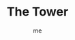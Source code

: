 ---
# basics
title     		 : "The Tower"
token					 : 'major-16'
card_type			 : '' # major, minor, court
layout				 : "tarot-card"
author    		 : 'me'
one_liner 		 : "Demolition, upheaval, deconstruction, disaster, destruction"
alt_names			 : []
images				 : ['/assets/images/tarot/rws/rw-major-16.jpg']
keywords			 : ['Demolition', 'upheaval', 'deconstruction', 'disaster', 'destruction']
url						 : 'tarot/cards/major-16'
aliases				 : ['the-tower', 'tower']

# password: 'foolish journey'
dropbox				 : 'https://www.dropbox.com/sh/2sr9octyi2ehjmv/AAAjjOrJOZKaF6n4MmqNTbura?dl=0'

meaning_light  : "Breaking out of old, confining habits and mindsets. Clearing the way for new growth. Dispelling the influence of an inflated ego. Getting back to basics. Stripping away harmful illusions. Receiving sudden insight."

meaning_shadow : "Clinging to traditions that repress growth. Engaging in willful blindness. Rejecting evidence that change is needed. Ignoring guidance from a higher power. Maliciously engaging in destructive behavior."

# more detail
correspondence_suit 				: ""
correspondence_archetype 		: "The Shattered Ego"
correspondence_hebrew 			: "Pe[as]/Open Mouth/80"
correspondence_element 			: ""
correspondence_planet 			: "Mars"
correspondence_astrological : "Aries"
correspondence_mystical 		: "The Tower of Babel. The destruction of Sodom and Gomorrah. Shiva’s destructive dance. The lightning of Zeus and Thor."
correspondence_story 				: "In a moment of intense crisis, the main character apparently loses all. Alternatively, the utter setback at the end of act 2."

advice_relationships 	 : "Extinguish old flames before they have an opportunity to dampen promising new relationships. Despite the pain involved, a clean break is healthier than a lingering, drawn-out departure. Break down the walls and communicate honestly about what’s really happening."

advice_work 					 : "Sacrifice some sacred cows. Harsh criticism from above can clear ground for a new breakthrough. Something is blocking progress; identify it and boldly sweep it aside. Document everything; should the climate suddenly change, you want your ducks in a row."

advice_spirituality 	 : "Loss clears away the debris of the past, opening up new ground for new growth. As your heart opens, let old scar tissue fall away. Rather than live in fear of sudden loss, recognize that none of us owns anything. Practice detachment."

advice_personal_growth : "Identify what holds you back and attack it. Embrace bold change. Criticism may come; if so, search each barbed word for a kernel of much-needed truth. Some of life’s greatest lessons are tough ones! With time, a bruised ego can become fertile ground for personal growth and maturity."

advice_fortune_telling : "Impending disaster. Cancel plans and reverse decisions. Someone wants to take you down a notch or two. Don’t hold back; say what you really mean."

questions	: ["In what ways have you hit bottom?", "How might the current situation dramatically alter my perspective?", "How might this loss open the door for new growth?", "What attitudes need to be struck down before I proceed?"]

# referenced in the symbols.toml data file
symbols	  : ['7', 'lighting-bolt', 'darkness', 'toppled-crown', 'falling-bodies']

# metadata
suppress_topnav : true
related_cards 	: []

---